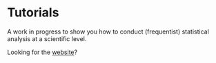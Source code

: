 # Tutorials

A work in progress to show you how to conduct (frequentist) statistical analysis at a scientific level.

Looking for the [website](https://fransrodenburg.github.io/Tutorials)?
